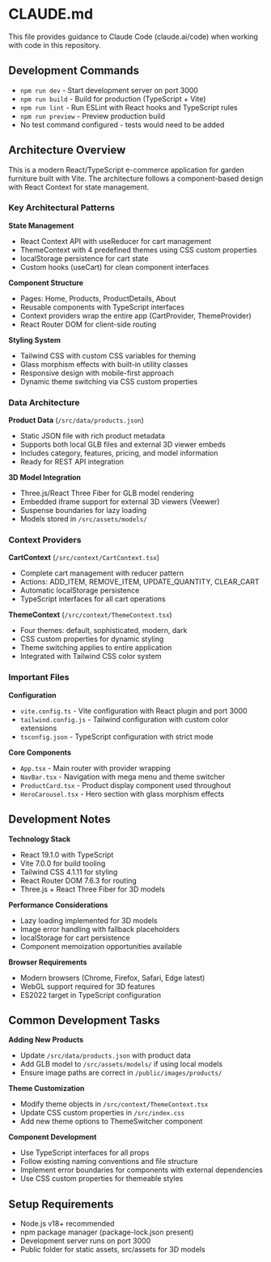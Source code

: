 # CLAUDE.md

This file provides guidance to Claude Code (claude.ai/code) when working with code in this repository.

## Development Commands

- `npm run dev` - Start development server on port 3000
- `npm run build` - Build for production (TypeScript + Vite)
- `npm run lint` - Run ESLint with React hooks and TypeScript rules
- `npm run preview` - Preview production build
- No test command configured - tests would need to be added

## Architecture Overview

This is a modern React/TypeScript e-commerce application for garden furniture built with Vite. The architecture follows a component-based design with React Context for state management.

### Key Architectural Patterns

**State Management**
- React Context API with useReducer for cart management
- ThemeContext with 4 predefined themes using CSS custom properties
- localStorage persistence for cart state
- Custom hooks (useCart) for clean component interfaces

**Component Structure**
- Pages: Home, Products, ProductDetails, About
- Reusable components with TypeScript interfaces
- Context providers wrap the entire app (CartProvider, ThemeProvider)
- React Router DOM for client-side routing

**Styling System**
- Tailwind CSS with custom CSS variables for theming
- Glass morphism effects with built-in utility classes
- Responsive design with mobile-first approach
- Dynamic theme switching via CSS custom properties

### Data Architecture

**Product Data** (`/src/data/products.json`)
- Static JSON file with rich product metadata
- Supports both local GLB files and external 3D viewer embeds
- Includes category, features, pricing, and model information
- Ready for REST API integration

**3D Model Integration**
- Three.js/React Three Fiber for GLB model rendering
- Embedded iframe support for external 3D viewers (Veewer)
- Suspense boundaries for lazy loading
- Models stored in `/src/assets/models/`

### Context Providers

**CartContext** (`/src/context/CartContext.tsx`)
- Complete cart management with reducer pattern
- Actions: ADD_ITEM, REMOVE_ITEM, UPDATE_QUANTITY, CLEAR_CART
- Automatic localStorage persistence
- TypeScript interfaces for all cart operations

**ThemeContext** (`/src/context/ThemeContext.tsx`)
- Four themes: default, sophisticated, modern, dark
- CSS custom properties for dynamic styling
- Theme switching applies to entire application
- Integrated with Tailwind CSS color system

### Important Files

**Configuration**
- `vite.config.ts` - Vite configuration with React plugin and port 3000
- `tailwind.config.js` - Tailwind configuration with custom color extensions
- `tsconfig.json` - TypeScript configuration with strict mode

**Core Components**
- `App.tsx` - Main router with provider wrapping
- `NavBar.tsx` - Navigation with mega menu and theme switcher
- `ProductCard.tsx` - Product display component used throughout
- `HeroCarousel.tsx` - Hero section with glass morphism effects

## Development Notes

**Technology Stack**
- React 19.1.0 with TypeScript
- Vite 7.0.0 for build tooling
- Tailwind CSS 4.1.11 for styling
- React Router DOM 7.6.3 for routing
- Three.js + React Three Fiber for 3D models

**Performance Considerations**
- Lazy loading implemented for 3D models
- Image error handling with fallback placeholders
- localStorage for cart persistence
- Component memoization opportunities available

**Browser Requirements**
- Modern browsers (Chrome, Firefox, Safari, Edge latest)
- WebGL support required for 3D features
- ES2022 target in TypeScript configuration

## Common Development Tasks

**Adding New Products**
- Update `/src/data/products.json` with product data
- Add GLB model to `/src/assets/models/` if using local models
- Ensure image paths are correct in `/public/images/products/`

**Theme Customization**
- Modify theme objects in `/src/context/ThemeContext.tsx`
- Update CSS custom properties in `/src/index.css`
- Add new theme options to ThemeSwitcher component

**Component Development**
- Use TypeScript interfaces for all props
- Follow existing naming conventions and file structure
- Implement error boundaries for components with external dependencies
- Use CSS custom properties for themeable styles

## Setup Requirements

- Node.js v18+ recommended
- npm package manager (package-lock.json present)
- Development server runs on port 3000
- Public folder for static assets, src/assets for 3D models